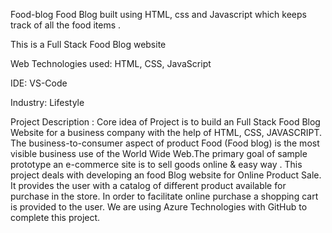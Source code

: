 Food-blog
Food Blog built using HTML, css and Javascript which keeps track of all the food items . 

This is a Full Stack Food Blog website

Web Technologies used: HTML, CSS, JavaScript

IDE: VS-Code

Industry: Lifestyle




Project Description : Core idea of Project is to build an Full Stack Food Blog Website for a business company with the help of HTML, CSS, JAVASCRIPT. The business-to-consumer aspect of product Food (Food blog) is the most visible business use of the World Wide Web.The primary goal of sample prototype an e-commerce site is to sell goods online & easy way . This project deals with developing an food Blog website for Online Product Sale. It provides the user with a catalog of different product available for purchase in the store. In order to facilitate online purchase a shopping cart is provided to the user. We are using Azure Technologies with GitHub to complete this project.
